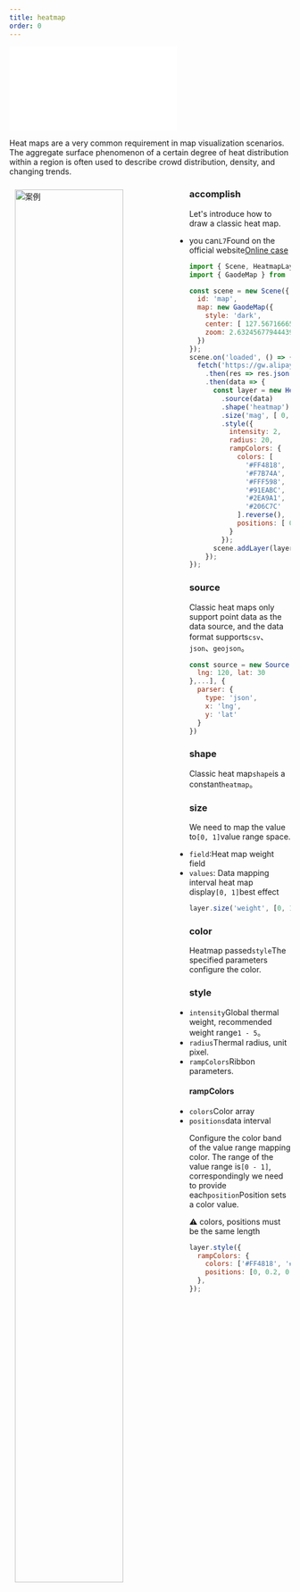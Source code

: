 ```yaml
---
title: heatmap
order: 0
---
```


<embed src="@/docs/common/style.md"></embed>

Heat maps are a very common requirement in map visualization scenarios. The aggregate surface phenomenon of a certain degree of heat distribution within a region is often used to describe crowd distribution, density, and changing trends.

<div>
  <div style="width:60%;float:left; margin: 10px;">
    <img  width="80%" alt="案例" src='https://gw.alipayobjects.com/mdn/antv_site/afts/img/A*QstiQq4JBOIAAAAAAAAAAABkARQnAQ'>
  </div>
</div>

### accomplish

Let's introduce how to draw a classic heat map.

* you can`L7`Found on the official website[Online case](/examples/heatmap/heatmap/#heatmap)

```javascript
import { Scene, HeatmapLayer } from '@antv/l7';
import { GaodeMap } from '@antv/l7-maps';

const scene = new Scene({
  id: 'map',
  map: new GaodeMap({
    style: 'dark',
    center: [ 127.5671666579043, 7.445038892195569 ],
    zoom: 2.632456779444394
  })
});
scene.on('loaded', () => {
  fetch('https://gw.alipayobjects.com/os/basement_prod/d3564b06-670f-46ea-8edb-842f7010a7c6.json')
    .then(res => res.json())
    .then(data => {
      const layer = new HeatmapLayer({})
        .source(data)
        .shape('heatmap')
        .size('mag', [ 0, 1.0 ]) // weight映射通道
        .style({
          intensity: 2,
          radius: 20,
          rampColors: {
            colors: [
              '#FF4818',
              '#F7B74A',
              '#FFF598',
              '#91EABC',
              '#2EA9A1',
              '#206C7C'
            ].reverse(),
            positions: [ 0, 0.2, 0.4, 0.6, 0.8, 1.0 ]
          }
        });
      scene.addLayer(layer);
    });
});
```

### source

Classic heat maps only support point data as the data source, and the data format supports`csv`、`json`、`geojson`。

```js
const source = new Source([{
  lng: 120, lat: 30
},...], {
  parser: {
    type: 'json',
    x: 'lng',
    y: 'lat'
  }
})
```

### shape

Classic heat map`shape`is a constant`heatmap`。

### size

We need to map the value to`[0, 1]`value range space.

* `field`:Heat map weight field
* `values`: Data mapping interval heat map display`[0, 1]`best effect

```javascript
layer.size('weight', [0, 1]);
```

### color

Heatmap passed`style`The specified parameters configure the color.

### style

* `intensity`Global thermal weight, recommended weight range`1 - 5`。
* `radius`Thermal radius, unit pixel.
* `rampColors`Ribbon parameters.

#### rampColors

* `colors`Color array
* `positions`data interval

Configure the color band of the value range mapping color. The range of the value range is`[0 - 1]`, correspondingly we need to provide each`position`Position sets a color value.

⚠️ colors, positions must be the same length

```javascript
layer.style({
  rampColors: {
    colors: ['#FF4818', '#F7B74A', '#FFF598', '#91EABC', '#2EA9A1', '#206C7C'],
    positions: [0, 0.2, 0.4, 0.6, 0.8, 1.0],
  },
});
```

